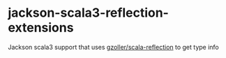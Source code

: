 # jackson-scala3-reflection-extensions

Jackson scala3 support that uses [gzoller/scala-reflection](https://github.com/gzoller/scala-reflection) to get type info
